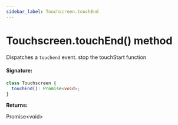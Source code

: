 ```yaml
---
sidebar_label: Touchscreen.touchEnd
---
```


# Touchscreen.touchEnd() method

Dispatches a `touchend` event. stop the touchStart function

#### Signature:

```typescript
class Touchscreen {
  touchEnd(): Promise<void>;
}
```

**Returns:**

Promise&lt;void&gt;
